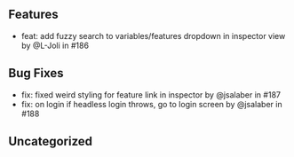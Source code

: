 ## Features

- feat: add fuzzy search to variables/features dropdown in inspector view by @L-Joli in #186

## Bug Fixes

- fix: fixed weird styling for feature link in inspector by @jsalaber in #187
- fix: on login if headless login throws, go to login screen by @jsalaber in #188



## Uncategorized


